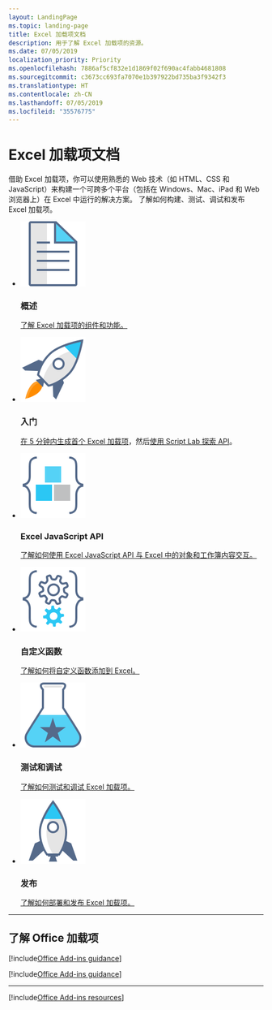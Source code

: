 ```yaml
---
layout: LandingPage
ms.topic: landing-page
title: Excel 加载项文档
description: 用于了解 Excel 加载项的资源。
ms.date: 07/05/2019
localization_priority: Priority
ms.openlocfilehash: 7886af5cf832e1d1869f02f690ac4fabb4681808
ms.sourcegitcommit: c3673cc693fa7070e1b397922bd735ba3f9342f3
ms.translationtype: HT
ms.contentlocale: zh-CN
ms.lasthandoff: 07/05/2019
ms.locfileid: "35576775"
---
```

# <a name="excel-add-ins-documentation"></a>Excel 加载项文档

借助 Excel 加载项，你可以使用熟悉的 Web 技术（如 HTML、CSS 和 JavaScript）来构建一个可跨多个平台（包括在 Windows、Mac、iPad 和 Web 浏览器上）在 Excel 中运行的解决方案。 了解如何构建、测试、调试和发布 Excel 加载项。

<ul class="panelContent cardsF cols cols3">
    <li>
        <div class="cardSize">
            <div class="cardPadding">
                <div class="card">
                    <div class="cardImageOuter">
                        <div class="cardImage">
                            <img src="../images/index-landing-page/i_article.svg" alt="Overview" />
                        </div>
                    </div>
                    <div class="cardText">
                        <h3>概述</h3>
                        <p><a href="excel-add-ins-overview.md">了解 Excel 加载项的组件和功能。</a></p>
                    </div>
                </div>
            </div>
        </div>
    </li>
    <li>
        <div class="cardSize">
            <div class="cardPadding">
                <div class="card">
                    <div class="cardImageOuter">
                        <div class="cardImage">
                            <img src="../images/index-landing-page/i_get-started.svg" alt="Getting started" />
                        </div>
                    </div>
                    <div class="cardText">
                        <h3>入门</h3>
                        <p><a href="../quickstarts/excel-quickstart-jquery.md">在 5 分钟内生成首个 Excel 加载项</a>，然后<a href="../overview/explore-with-script-lab.md">使用 Script Lab 探索 API</a>。</p>
                    </div>
                </div>
            </div>
        </div>
    </li>
    <li>
        <div class="cardSize">
            <div class="cardPadding">
                <div class="card">
                    <div class="cardImageOuter">
                        <div class="cardImage">
                            <img src="../images/index-landing-page/i_code-blocks.svg" alt="Excel JavaScript API" />
                        </div>
                    </div>
                    <div class="cardText">
                        <h3>Excel JavaScript API</h3>
                        <p><a href="../reference/overview/excel-add-ins-reference-overview.md">了解如何使用 Excel JavaScript API 与 Excel 中的对象和工作簿内容交互。</a></p>
                    </div>
                </div>
            </div>
        </div>
    </li>
    <li>
        <div class="cardSize">
            <div class="cardPadding">
                <div class="card">
                    <div class="cardImageOuter">
                        <div class="cardImage">
                            <img src="../images/index-landing-page/i_code-automate.svg" alt="Custom functions" />
                        </div>
                    </div>
                    <div class="cardText">
                        <h3>自定义函数</h3>
                        <p><a href="custom-functions-overview.md">了解如何将自定义函数添加到 Excel。</a></p>
                    </div>
                </div>
            </div>
        </div>
    </li>
    <li>
        <div class="cardSize">
            <div class="cardPadding">
                <div class="card">
                    <div class="cardImageOuter">
                        <div class="cardImage">
                            <img src="../images/index-landing-page/i_recommended-testing.svg" alt="Testing and debugging" />
                        </div>
                    </div>
                    <div class="cardText">
                        <h3>测试和调试</h3>
                        <p><a href="../testing/test-debug-office-add-ins.md">了解如何测试和调试 Excel 加载项。</a></p>
                    </div>
                </div>
            </div>
        </div>
    </li>
    <li>
        <div class="cardSize">
            <div class="cardPadding">
                <div class="card">
                    <div class="cardImageOuter">
                        <div class="cardImage">
                            <img src="../images/index-landing-page/i_deploy.svg" alt="Publishing" />
                        </div>
                    </div>
                    <div class="cardText">
                        <h3>发布</h3>
                        <p><a href="../publish/publish.md">了解如何部署和发布 Excel 加载项。</a></p>
                    </div>
                </div>
            </div>
        </div>
    </li>
</ul>

---

<h2>了解 Office 加载项</h2>

[!include[Office Add-ins guidance](../includes/landing-page-office-addins-guidance.md)]

[!include[Office Add-ins guidance](../includes/landing-page-office-addins-guidance-note.md)]

---

[!include[Office Add-ins resources](../includes/landing-page-resources.md)]
